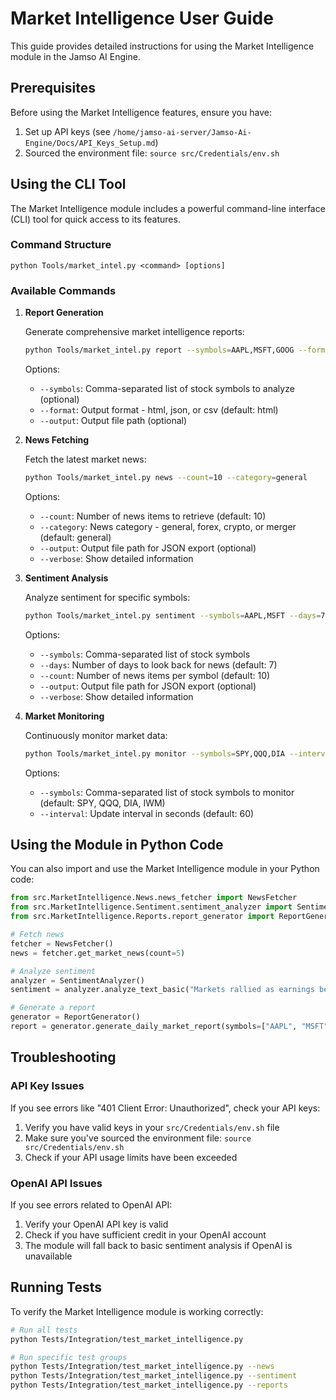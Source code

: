 # Market Intelligence User Guide

This guide provides detailed instructions for using the Market Intelligence module in the Jamso AI Engine.

## Prerequisites

Before using the Market Intelligence features, ensure you have:

1. Set up API keys (see `/home/jamso-ai-server/Jamso-Ai-Engine/Docs/API_Keys_Setup.md`)
2. Sourced the environment file: `source src/Credentials/env.sh`

## Using the CLI Tool

The Market Intelligence module includes a powerful command-line interface (CLI) tool for quick access to its features.

### Command Structure

```
python Tools/market_intel.py <command> [options]
```

### Available Commands

1. **Report Generation**

   Generate comprehensive market intelligence reports:

   ```bash
   python Tools/market_intel.py report --symbols=AAPL,MSFT,GOOG --format=html --output=report.html
   ```

   Options:
   - `--symbols`: Comma-separated list of stock symbols to analyze (optional)
   - `--format`: Output format - html, json, or csv (default: html)
   - `--output`: Output file path (optional)

2. **News Fetching**

   Fetch the latest market news:

   ```bash
   python Tools/market_intel.py news --count=10 --category=general
   ```

   Options:
   - `--count`: Number of news items to retrieve (default: 10)
   - `--category`: News category - general, forex, crypto, or merger (default: general)
   - `--output`: Output file path for JSON export (optional)
   - `--verbose`: Show detailed information

3. **Sentiment Analysis**

   Analyze sentiment for specific symbols:

   ```bash
   python Tools/market_intel.py sentiment --symbols=AAPL,MSFT --days=7
   ```

   Options:
   - `--symbols`: Comma-separated list of stock symbols
   - `--days`: Number of days to look back for news (default: 7)
   - `--count`: Number of news items per symbol (default: 10)
   - `--output`: Output file path for JSON export (optional)
   - `--verbose`: Show detailed information

4. **Market Monitoring**

   Continuously monitor market data:

   ```bash
   python Tools/market_intel.py monitor --symbols=SPY,QQQ,DIA --interval=60
   ```

   Options:
   - `--symbols`: Comma-separated list of stock symbols to monitor (default: SPY, QQQ, DIA, IWM)
   - `--interval`: Update interval in seconds (default: 60)

## Using the Module in Python Code

You can also import and use the Market Intelligence module in your Python code:

```python
from src.MarketIntelligence.News.news_fetcher import NewsFetcher
from src.MarketIntelligence.Sentiment.sentiment_analyzer import SentimentAnalyzer
from src.MarketIntelligence.Reports.report_generator import ReportGenerator

# Fetch news
fetcher = NewsFetcher()
news = fetcher.get_market_news(count=5)

# Analyze sentiment
analyzer = SentimentAnalyzer()
sentiment = analyzer.analyze_text_basic("Markets rallied as earnings beat expectations")

# Generate a report
generator = ReportGenerator()
report = generator.generate_daily_market_report(symbols=["AAPL", "MSFT"])
```

## Troubleshooting

### API Key Issues

If you see errors like "401 Client Error: Unauthorized", check your API keys:

1. Verify you have valid keys in your `src/Credentials/env.sh` file
2. Make sure you've sourced the environment file: `source src/Credentials/env.sh`
3. Check if your API usage limits have been exceeded

### OpenAI API Issues

If you see errors related to OpenAI API:

1. Verify your OpenAI API key is valid
2. Check if you have sufficient credit in your OpenAI account
3. The module will fall back to basic sentiment analysis if OpenAI is unavailable

## Running Tests

To verify the Market Intelligence module is working correctly:

```bash
# Run all tests
python Tests/Integration/test_market_intelligence.py

# Run specific test groups
python Tests/Integration/test_market_intelligence.py --news
python Tests/Integration/test_market_intelligence.py --sentiment
python Tests/Integration/test_market_intelligence.py --reports
```

